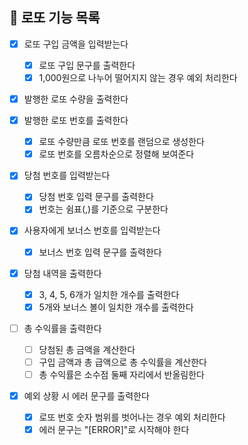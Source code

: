 ## 🎰 로또 기능 목록

- [x] 로또 구입 금액을 입력받는다

  - [x] 로또 구입 문구를 출력한다
  - [x] 1,000원으로 나누어 떨어지지 않는 경우 예외 처리한다

- [x] 발행한 로또 수량을 출력한다

- [x] 발행한 로또 번호를 출력한다

  - [x] 로또 수량만큼 로또 번호를 랜덤으로 생성한다
  - [x] 로또 번호를 오름차순으로 정렬해 보여준다

- [x] 당첨 번호를 입력받는다

  - [x] 당첨 번호 입력 문구를 출력한다
  - [x] 번호는 쉼표(,)를 기준으로 구분한다

- [x] 사용자에게 보너스 번호를 입력받는다

  - [x] 보너스 번호 입력 문구를 출력한다

- [x] 당첨 내역을 출력한다

  - [x] 3, 4, 5, 6개가 일치한 개수를 출력한다
  - [x] 5개와 보너스 볼이 일치한 개수를 출력한다

- [ ] 총 수익률을 출력한다

  - [ ] 당첨된 총 금액을 계산한다
  - [ ] 구입 금액과 총 급액으로 총 수익률을 계산한다
  - [ ] 총 수익률은 소수점 둘째 자리에서 반올림한다

- [x] 예외 상황 시 에러 문구를 출력한다

  - [x] 로또 번호 숫자 범위를 벗어나는 경우 예외 처리한다
  - [x] 에러 문구는 "[ERROR]"로 시작해야 한다
